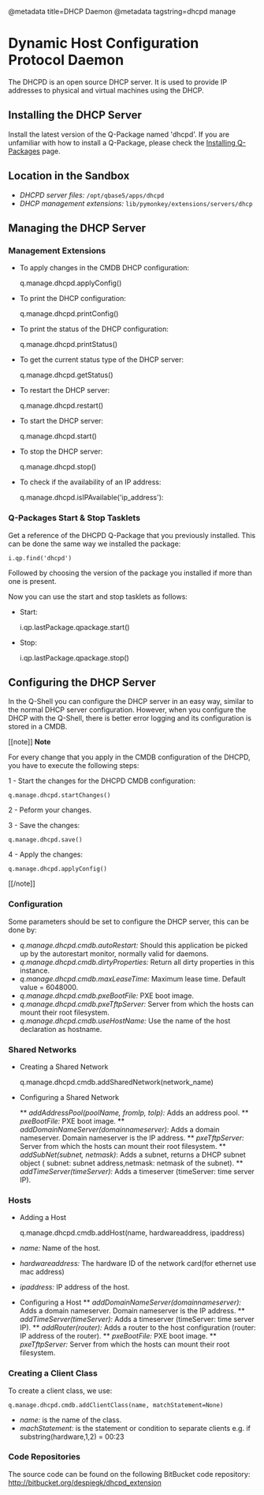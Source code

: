 @metadata title=DHCP Daemon
@metadata tagstring=dhcpd manage


[qpinstall]: /#/Q-Packages/QPInstall


# Dynamic Host Configuration Protocol Daemon

The DHCPD is an open source DHCP server.
It is used to provide IP addresses to physical and virtual machines using the DHCP.


## Installing the DHCP Server

Install the latest version of the Q-Package named 'dhcpd'.
If you are unfamiliar with how to install a Q-Package, please check the [Installing Q-Packages][qpinstall] page.


## Location in the Sandbox

* *DHCPD server files:* `/opt/qbase5/apps/dhcpd`
* *DHCP management extensions:* `lib/pymonkey/extensions/servers/dhcp`


## Managing the DHCP Server

### Management Extensions

* To apply changes in the CMDB DHCP configuration:

    q.manage.dhcpd.applyConfig()

* To print the DHCP configuration:

    q.manage.dhcpd.printConfig()

* To print the status of the DHCP configuration:

    q.manage.dhcpd.printStatus()

* To get the current status type of the DHCP server:

    q.manage.dhcpd.getStatus()

* To restart the DHCP server:

    q.manage.dhcpd.restart()

* To start the DHCP server:

    q.manage.dhcpd.start()

* To stop the DHCP server:

    q.manage.dhcpd.stop()

* To check if the availability of an IP address:

    q.manage.dhcpd.isIPAvailable('ip_address'):


### Q-Packages Start & Stop Tasklets

Get a reference of the DHCPD Q-Package that you previously installed. This can be done the same way we installed the package:

    i.qp.find('dhcpd')

Followed by choosing the version of the package you installed if more than one is present.

Now you can use the start and stop tasklets as follows:

* Start:

    i.qp.lastPackage.qpackage.start()

* Stop:

    i.qp.lastPackage.qpackage.stop()


## Configuring the DHCP Server

In the Q-Shell you can configure the DHCP server in an easy way, similar to the normal DHCP server configuration. However, when you configure the DHCP with the Q-Shell, there is better error logging and its configuration is stored in a CMDB.

[[note]]
**Note** 

For every change that you apply in the CMDB configuration of the DHCPD, you have to execute the following steps:

1 - Start the changes for the DHCPD CMDB configuration:

    q.manage.dhcpd.startChanges()

2 - Peform your changes.

3 - Save the changes:

    q.manage.dhcpd.save()

4 - Apply the changes:

    q.manage.dhcpd.applyConfig()
[[/note]]


### Configuration

Some parameters should be set to configure the DHCP server, this can be done by:

* *q.manage.dhcpd.cmdb.autoRestart:* Should this application be picked up by the autorestart monitor, normally valid for daemons.
* *q.manage.dhcpd.cmdb.dirtyProperties:* Return all dirty properties in this instance.
* *q.manage.dhcpd.cmdb.maxLeaseTime:* Maximum lease time. Default value = 6048000.
* *q.manage.dhcpd.cmdb.pxeBootFile:* PXE boot image.
* *q.manage.dhcpd.cmdb.pxeTftpServer:* Server from which the hosts can mount their root filesystem.
* *q.manage.dhcpd.cmdb.useHostName:* Use the name of the host declaration as hostname.


### Shared Networks

* Creating a Shared Network

    q.manage.dhcpd.cmdb.addSharedNetwork(network_name)

* Configuring a Shared Network

    ** *addAddressPool(poolName, fromIp, toIp):* Adds an address pool.
    ** *pxeBootFile:* PXE boot image.
    ** *addDomainNameServer(domainnameserver):* Adds a domain nameserver. Domain nameserver is the IP address.
    ** *pxeTftpServer:* Server from which the hosts can mount their root filesystem.
    ** *addSubNet(subnet, netmask)*: Adds a subnet, returns a DHCP subnet object ( subnet: subnet address,netmask: netmask of the subnet).
    ** *addTimeServer(timeServer):* Adds a timeserver (timeServer: time server IP).


### Hosts

* Adding a Host

    q.manage.dhcpd.cmdb.addHost(name, hardwareaddress, ipaddress)

* *name:* Name of the host.
* *hardwareaddress:* The hardware ID of the network card(for ethernet use mac address)
* *ipaddress:* IP address of the host.

* Configuring a Host
    ** *addDomainNameServer(domainnameserver):* Adds a domain nameserver. Domain nameserver is the IP address.
    ** *addTimeServer(timeServer):* Adds a timeserver (timeServer: time server IP).
    ** *addRouter(router):* Adds a router to the host configuration (router: IP address of the router).
    ** *pxeBootFile:* PXE boot image.
    ** *pxeTftpServer:* Server from which the hosts can mount their root filesystem.


### Creating a Client Class

To create a client class, we use:

    q.manage.dhcpd.cmdb.addClientClass(name, matchStatement=None)

* *name:* is the name of the class.
* *machStatement:* is the statement or condition to separate clients e.g. if substring(hardware,1,2) = 00:23


### Code Repositories

The source code can be found on the following BitBucket code repository:
    http://bitbucket.org/despiegk/dhcpd_extension
    